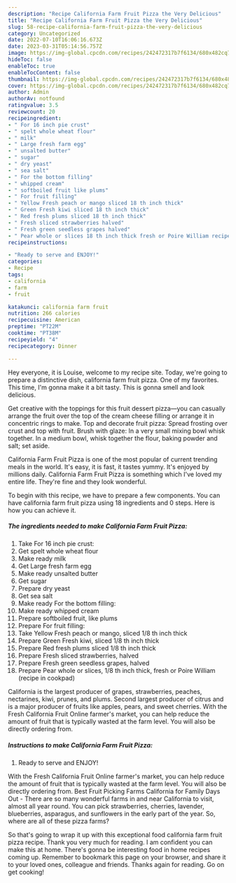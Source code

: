 ```yaml
---
description: "Recipe California Farm Fruit Pizza the Very Delicious"
title: "Recipe California Farm Fruit Pizza the Very Delicious"
slug: 58-recipe-california-farm-fruit-pizza-the-very-delicious
category: Uncategorized
date: 2022-07-10T16:06:16.673Z
date: 2023-03-31T05:14:56.757Z
image: https://img-global.cpcdn.com/recipes/242472317b7f6134/680x482cq70/california-farm-fruit-pizza-recipe-main-photo.jpg
hideToc: false
enableToc: true
enableTocContent: false
thumbnail: https://img-global.cpcdn.com/recipes/242472317b7f6134/680x482cq70/california-farm-fruit-pizza-recipe-main-photo.jpg
cover: https://img-global.cpcdn.com/recipes/242472317b7f6134/680x482cq70/california-farm-fruit-pizza-recipe-main-photo.jpg
author: Admin
authorAv: notfound
ratingvalue: 3.5
reviewcount: 20
recipeingredient:
- " For 16 inch pie crust"
- " spelt whole wheat flour"
- " milk"
- " Large fresh farm egg"
- " unsalted butter"
- " sugar"
- " dry yeast"
- " sea salt"
- " For the bottom filling"
- " whipped cream"
- " softboiled fruit like plums"
- " For fruit filling"
- " Yellow Fresh peach or mango sliced 18 th inch thick"
- " Green Fresh kiwi sliced 18 th inch thick"
- " Red fresh plums sliced 18 th inch thick"
- " Fresh sliced strawberries halved"
- " Fresh green seedless grapes halved"
- " Pear whole or slices 18 th inch thick fresh or Poire William recipe in cookpad"
recipeinstructions:

- "Ready to serve and ENJOY!"
categories:
- Recipe
tags:
- california
- farm
- fruit

katakunci: california farm fruit 
nutrition: 266 calories
recipecuisine: American
preptime: "PT22M"
cooktime: "PT38M"
recipeyield: "4"
recipecategory: Dinner

---
```



Hey everyone, it is Louise, welcome to my recipe site. Today, we're going to prepare a distinctive dish, california farm fruit pizza. One of my favorites. This time, I'm gonna make it a bit tasty. This is gonna smell and look delicious.

Get creative with the toppings for this fruit dessert pizza—you can casually arrange the fruit over the top of the cream cheese filling or arrange it in concentric rings to make. Top and decorate fruit pizza: Spread frosting over crust and top with fruit. Brush with glaze: In a very small mixing bowl whisk together. In a medium bowl, whisk together the flour, baking powder and salt; set aside.

California Farm Fruit Pizza is one of the most popular of current trending meals in the world. It's easy, it is fast, it tastes yummy. It's enjoyed by millions daily. California Farm Fruit Pizza is something which I've loved my entire life. They're fine and they look wonderful.


To begin with this recipe, we have to prepare a few components. You can have california farm fruit pizza using 18 ingredients and 0 steps. Here is how you can achieve it.

<!--inarticleads1-->

##### The ingredients needed to make California Farm Fruit Pizza:

1. Take  For 16 inch pie crust:
1. Get  spelt whole wheat flour
1. Make ready  milk
1. Get  Large fresh farm egg
1. Make ready  unsalted butter
1. Get  sugar
1. Prepare  dry yeast
1. Get  sea salt
1. Make ready  For the bottom filling:
1. Make ready  whipped cream
1. Prepare  softboiled fruit, like plums
1. Prepare  For fruit filling:
1. Take  Yellow Fresh peach or mango, sliced 1/8 th inch thick
1. Prepare  Green Fresh kiwi, sliced 1/8 th inch thick
1. Prepare  Red fresh plums sliced 1/8 th inch thick
1. Prepare  Fresh sliced strawberries, halved
1. Prepare  Fresh green seedless grapes, halved
1. Prepare  Pear whole or slices, 1/8 th inch thick, fresh or Poire William (recipe in cookpad)


California is the largest producer of grapes, strawberries, peaches, nectarines, kiwi, prunes, and plums. Second largest producer of citrus and is a major producer of fruits like apples, pears, and sweet cherries. With the Fresh California Fruit Online farmer&#39;s market, you can help reduce the amount of fruit that is typically wasted at the farm level. You will also be directly ordering from. 

<!--inarticleads2-->

##### Instructions to make California Farm Fruit Pizza:


1. Ready to serve and ENJOY!

With the Fresh California Fruit Online farmer&#39;s market, you can help reduce the amount of fruit that is typically wasted at the farm level. You will also be directly ordering from. Best Fruit Picking Farms California for Family Days Out - There are so many wonderful farms in and near California to visit, almost all year round. You can pick strawberries, cherries, lavender, blueberries, asparagus, and sunflowers in the early part of the year. So, where are all of these pizza farms? 

So that's going to wrap it up with this exceptional food california farm fruit pizza recipe. Thank you very much for reading. I am confident you can make this at home. There's gonna be interesting food in home recipes coming up. Remember to bookmark this page on your browser, and share it to your loved ones, colleague and friends. Thanks again for reading. Go on get cooking!
